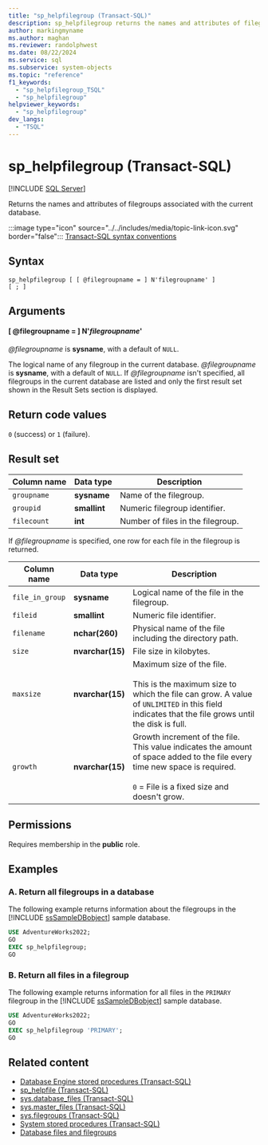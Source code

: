 ```yaml
---
title: "sp_helpfilegroup (Transact-SQL)"
description: sp_helpfilegroup returns the names and attributes of filegroups associated with the current database.
author: markingmyname
ms.author: maghan
ms.reviewer: randolphwest
ms.date: 08/22/2024
ms.service: sql
ms.subservice: system-objects
ms.topic: "reference"
f1_keywords:
  - "sp_helpfilegroup_TSQL"
  - "sp_helpfilegroup"
helpviewer_keywords:
  - "sp_helpfilegroup"
dev_langs:
  - "TSQL"
---
```

# sp_helpfilegroup (Transact-SQL)

[!INCLUDE [SQL Server](../../includes/applies-to-version/sqlserver.md)]

Returns the names and attributes of filegroups associated with the current database.

:::image type="icon" source="../../includes/media/topic-link-icon.svg" border="false"::: [Transact-SQL syntax conventions](../../t-sql/language-elements/transact-sql-syntax-conventions-transact-sql.md)

## Syntax

```syntaxsql
sp_helpfilegroup [ [ @filegroupname = ] N'filegroupname' ]
[ ; ]
```

## Arguments

#### [ @filegroupname = ] N'*filegroupname*'

*@filegroupname* is **sysname**, with a default of `NULL`.

The logical name of any filegroup in the current database. *@filegroupname* is **sysname**, with a default of `NULL`. If *@filegroupname* isn't specified, all filegroups in the current database are listed and only the first result set shown in the Result Sets section is displayed.

## Return code values

`0` (success) or `1` (failure).

## Result set

| Column name | Data type | Description |
| --- | --- | --- |
| `groupname` | **sysname** | Name of the filegroup. |
| `groupid` | **smallint** | Numeric filegroup identifier. |
| `filecount` | **int** | Number of files in the filegroup. |

If *@filegroupname* is specified, one row for each file in the filegroup is returned.

| Column name | Data type | Description |
| --- | --- | --- |
| `file_in_group` | **sysname** | Logical name of the file in the filegroup. |
| `fileid` | **smallint** | Numeric file identifier. |
| `filename` | **nchar(260)** | Physical name of the file including the directory path. |
| `size` | **nvarchar(15)** | File size in kilobytes. |
| `maxsize` | **nvarchar(15)** | Maximum size of the file.<br /><br />This is the maximum size to which the file can grow. A value of `UNLIMITED` in this field indicates that the file grows until the disk is full. |
| `growth` | **nvarchar(15)** | Growth increment of the file. This value indicates the amount of space added to the file every time new space is required.<br /><br />`0` = File is a fixed size and doesn't grow. |

## Permissions

Requires membership in the **public** role.

## Examples

### A. Return all filegroups in a database

The following example returns information about the filegroups in the [!INCLUDE [ssSampleDBobject](../../includes/sssampledbobject-md.md)] sample database.

```sql
USE AdventureWorks2022;
GO
EXEC sp_helpfilegroup;
GO
```

### B. Return all files in a filegroup

The following example returns information for all files in the `PRIMARY` filegroup in the [!INCLUDE [ssSampleDBobject](../../includes/sssampledbobject-md.md)] sample database.

```sql
USE AdventureWorks2022;
GO
EXEC sp_helpfilegroup 'PRIMARY';
GO
```

## Related content

- [Database Engine stored procedures (Transact-SQL)](database-engine-stored-procedures-transact-sql.md)
- [sp_helpfile (Transact-SQL)](sp-helpfile-transact-sql.md)
- [sys.database_files (Transact-SQL)](../system-catalog-views/sys-database-files-transact-sql.md)
- [sys.master_files (Transact-SQL)](../system-catalog-views/sys-master-files-transact-sql.md)
- [sys.filegroups (Transact-SQL)](../system-catalog-views/sys-filegroups-transact-sql.md)
- [System stored procedures (Transact-SQL)](system-stored-procedures-transact-sql.md)
- [Database files and filegroups](../databases/database-files-and-filegroups.md)
